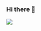 ### Hi there 👋

<a href="https://blog.naver.com/lio97" target="_blank">
  <img src="https://img.shields.io/badge/BLOG-배경색?style=social&logo=naver&logoColor=03C75A"/>
</a>
